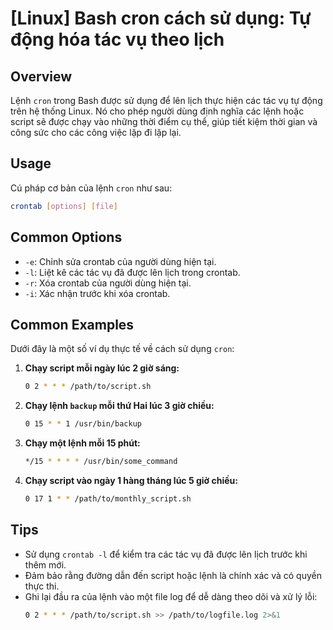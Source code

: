 # [Linux] Bash cron cách sử dụng: Tự động hóa tác vụ theo lịch

## Overview
Lệnh `cron` trong Bash được sử dụng để lên lịch thực hiện các tác vụ tự động trên hệ thống Linux. Nó cho phép người dùng định nghĩa các lệnh hoặc script sẽ được chạy vào những thời điểm cụ thể, giúp tiết kiệm thời gian và công sức cho các công việc lặp đi lặp lại.

## Usage
Cú pháp cơ bản của lệnh `cron` như sau:
```bash
crontab [options] [file]
```

## Common Options
- `-e`: Chỉnh sửa crontab của người dùng hiện tại.
- `-l`: Liệt kê các tác vụ đã được lên lịch trong crontab.
- `-r`: Xóa crontab của người dùng hiện tại.
- `-i`: Xác nhận trước khi xóa crontab.

## Common Examples
Dưới đây là một số ví dụ thực tế về cách sử dụng `cron`:

1. **Chạy script mỗi ngày lúc 2 giờ sáng:**
   ```bash
   0 2 * * * /path/to/script.sh
   ```

2. **Chạy lệnh `backup` mỗi thứ Hai lúc 3 giờ chiều:**
   ```bash
   0 15 * * 1 /usr/bin/backup
   ```

3. **Chạy một lệnh mỗi 15 phút:**
   ```bash
   */15 * * * * /usr/bin/some_command
   ```

4. **Chạy script vào ngày 1 hàng tháng lúc 5 giờ chiều:**
   ```bash
   0 17 1 * * /path/to/monthly_script.sh
   ```

## Tips
- Sử dụng `crontab -l` để kiểm tra các tác vụ đã được lên lịch trước khi thêm mới.
- Đảm bảo rằng đường dẫn đến script hoặc lệnh là chính xác và có quyền thực thi.
- Ghi lại đầu ra của lệnh vào một file log để dễ dàng theo dõi và xử lý lỗi:
  ```bash
  0 2 * * * /path/to/script.sh >> /path/to/logfile.log 2>&1
  ```